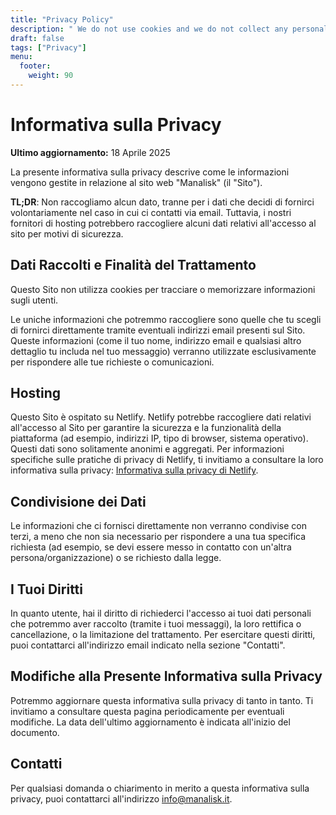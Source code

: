 ```yaml
---
title: "Privacy Policy"
description: " We do not use cookies and we do not collect any personal data."
draft: false
tags: ["Privacy"]
menu:
  footer:
    weight: 90
---
```

# Informativa sulla Privacy

**Ultimo aggiornamento:** 18 Aprile 2025

La presente informativa sulla privacy descrive come le informazioni vengono gestite in relazione al sito web "Manalisk" (il "Sito").

**TL;DR**: Non raccogliamo alcun dato, tranne per i dati che decidi di fornirci volontariamente nel caso in cui ci contatti via email. Tuttavia, i
nostri fornitori di hosting potrebbero raccogliere alcuni dati relativi all'accesso al sito per motivi di sicurezza.

## Dati Raccolti e Finalità del Trattamento

Questo Sito non utilizza cookies per tracciare o memorizzare informazioni sugli utenti.

Le uniche informazioni che potremmo raccogliere sono quelle che tu scegli di fornirci direttamente tramite eventuali indirizzi email presenti sul Sito. Queste informazioni (come il tuo nome, indirizzo email e qualsiasi altro dettaglio tu includa nel tuo messaggio) verranno utilizzate esclusivamente per rispondere alle tue richieste o comunicazioni.

## Hosting

Questo Sito è ospitato su Netlify. Netlify potrebbe raccogliere dati relativi all'accesso al Sito per garantire la sicurezza e la funzionalità della piattaforma (ad esempio, indirizzi IP, tipo di browser, sistema operativo). Questi dati sono solitamente anonimi e aggregati. Per informazioni specifiche sulle pratiche di privacy di Netlify, ti invitiamo a consultare la loro informativa sulla privacy: [Informativa sulla privacy di Netlify](https://www.netlify.com/privacy/).


## Condivisione dei Dati

Le informazioni che ci fornisci direttamente non verranno condivise con terzi, a meno che non sia necessario per rispondere a una tua specifica richiesta (ad esempio, se devi essere messo in contatto con un'altra persona/organizzazione) o se richiesto dalla legge.

## I Tuoi Diritti

In quanto utente, hai il diritto di richiederci l'accesso ai tuoi dati personali che potremmo aver raccolto (tramite i tuoi messaggi), la loro rettifica o cancellazione, o la limitazione del trattamento. Per esercitare questi diritti, puoi contattarci all'indirizzo email indicato nella sezione "Contatti".

## Modifiche alla Presente Informativa sulla Privacy

Potremmo aggiornare questa informativa sulla privacy di tanto in tanto. Ti invitiamo a consultare questa pagina periodicamente per eventuali modifiche. La data dell'ultimo aggiornamento è indicata all'inizio del documento.

## Contatti

Per qualsiasi domanda o chiarimento in merito a questa informativa sulla privacy, puoi contattarci all'indirizzo [info@manalisk.it](mailto:info@manalisk.it).